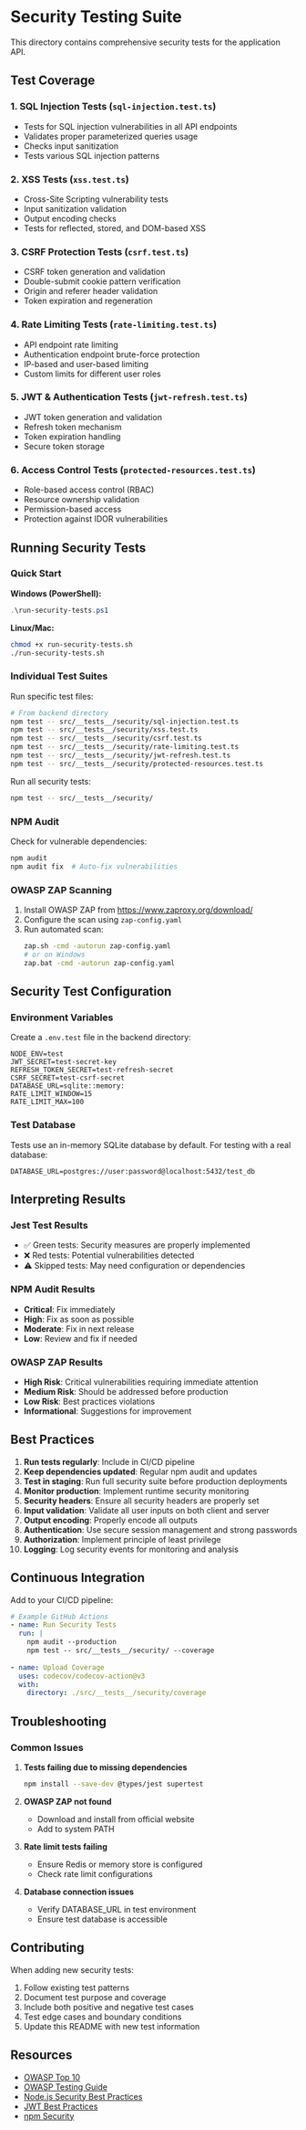 # Security Testing Suite

This directory contains comprehensive security tests for the application API.

## Test Coverage

### 1. SQL Injection Tests (`sql-injection.test.ts`)
- Tests for SQL injection vulnerabilities in all API endpoints
- Validates proper parameterized queries usage
- Checks input sanitization
- Tests various SQL injection patterns

### 2. XSS Tests (`xss.test.ts`)
- Cross-Site Scripting vulnerability tests
- Input sanitization validation
- Output encoding checks
- Tests for reflected, stored, and DOM-based XSS

### 3. CSRF Protection Tests (`csrf.test.ts`)
- CSRF token generation and validation
- Double-submit cookie pattern verification
- Origin and referer header validation
- Token expiration and regeneration

### 4. Rate Limiting Tests (`rate-limiting.test.ts`)
- API endpoint rate limiting
- Authentication endpoint brute-force protection
- IP-based and user-based limiting
- Custom limits for different user roles

### 5. JWT & Authentication Tests (`jwt-refresh.test.ts`)
- JWT token generation and validation
- Refresh token mechanism
- Token expiration handling
- Secure token storage

### 6. Access Control Tests (`protected-resources.test.ts`)
- Role-based access control (RBAC)
- Resource ownership validation
- Permission-based access
- Protection against IDOR vulnerabilities

## Running Security Tests

### Quick Start

**Windows (PowerShell):**
```powershell
.\run-security-tests.ps1
```

**Linux/Mac:**
```bash
chmod +x run-security-tests.sh
./run-security-tests.sh
```

### Individual Test Suites

Run specific test files:
```bash
# From backend directory
npm test -- src/__tests__/security/sql-injection.test.ts
npm test -- src/__tests__/security/xss.test.ts
npm test -- src/__tests__/security/csrf.test.ts
npm test -- src/__tests__/security/rate-limiting.test.ts
npm test -- src/__tests__/security/jwt-refresh.test.ts
npm test -- src/__tests__/security/protected-resources.test.ts
```

Run all security tests:
```bash
npm test -- src/__tests__/security/
```

### NPM Audit

Check for vulnerable dependencies:
```bash
npm audit
npm audit fix  # Auto-fix vulnerabilities
```

### OWASP ZAP Scanning

1. Install OWASP ZAP from https://www.zaproxy.org/download/
2. Configure the scan using `zap-config.yaml`
3. Run automated scan:
   ```bash
   zap.sh -cmd -autorun zap-config.yaml
   # or on Windows
   zap.bat -cmd -autorun zap-config.yaml
   ```

## Security Test Configuration

### Environment Variables

Create a `.env.test` file in the backend directory:
```env
NODE_ENV=test
JWT_SECRET=test-secret-key
REFRESH_TOKEN_SECRET=test-refresh-secret
CSRF_SECRET=test-csrf-secret
DATABASE_URL=sqlite::memory:
RATE_LIMIT_WINDOW=15
RATE_LIMIT_MAX=100
```

### Test Database

Tests use an in-memory SQLite database by default. For testing with a real database:

```env
DATABASE_URL=postgres://user:password@localhost:5432/test_db
```

## Interpreting Results

### Jest Test Results
- ✅ Green tests: Security measures are properly implemented
- ❌ Red tests: Potential vulnerabilities detected
- ⚠️ Skipped tests: May need configuration or dependencies

### NPM Audit Results
- **Critical**: Fix immediately
- **High**: Fix as soon as possible
- **Moderate**: Fix in next release
- **Low**: Review and fix if needed

### OWASP ZAP Results
- **High Risk**: Critical vulnerabilities requiring immediate attention
- **Medium Risk**: Should be addressed before production
- **Low Risk**: Best practices violations
- **Informational**: Suggestions for improvement

## Best Practices

1. **Run tests regularly**: Include in CI/CD pipeline
2. **Keep dependencies updated**: Regular npm audit and updates
3. **Test in staging**: Run full security suite before production deployments
4. **Monitor production**: Implement runtime security monitoring
5. **Security headers**: Ensure all security headers are properly set
6. **Input validation**: Validate all user inputs on both client and server
7. **Output encoding**: Properly encode all outputs
8. **Authentication**: Use secure session management and strong passwords
9. **Authorization**: Implement principle of least privilege
10. **Logging**: Log security events for monitoring and analysis

## Continuous Integration

Add to your CI/CD pipeline:

```yaml
# Example GitHub Actions
- name: Run Security Tests
  run: |
    npm audit --production
    npm test -- src/__tests__/security/ --coverage
    
- name: Upload Coverage
  uses: codecov/codecov-action@v3
  with:
    directory: ./src/__tests__/security/coverage
```

## Troubleshooting

### Common Issues

1. **Tests failing due to missing dependencies**
   ```bash
   npm install --save-dev @types/jest supertest
   ```

2. **OWASP ZAP not found**
   - Download and install from official website
   - Add to system PATH

3. **Rate limit tests failing**
   - Ensure Redis or memory store is configured
   - Check rate limit configurations

4. **Database connection issues**
   - Verify DATABASE_URL in test environment
   - Ensure test database is accessible

## Contributing

When adding new security tests:
1. Follow existing test patterns
2. Document test purpose and coverage
3. Include both positive and negative test cases
4. Test edge cases and boundary conditions
5. Update this README with new test information

## Resources

- [OWASP Top 10](https://owasp.org/www-project-top-ten/)
- [OWASP Testing Guide](https://owasp.org/www-project-web-security-testing-guide/)
- [Node.js Security Best Practices](https://nodejs.org/en/docs/guides/security/)
- [JWT Best Practices](https://tools.ietf.org/html/rfc8725)
- [npm Security](https://docs.npmjs.com/auditing-package-dependencies-for-security-vulnerabilities)
